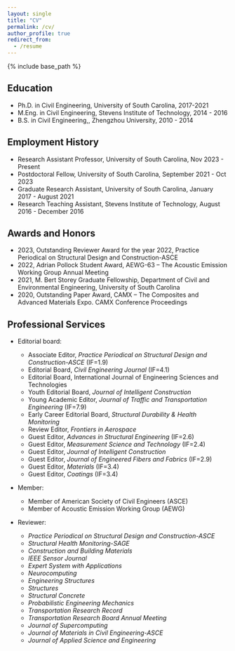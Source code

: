 ```yaml
---
layout: single
title: "CV"
permalink: /cv/
author_profile: true
redirect_from:
  - /resume
---
```


{% include base_path %}


Education
------
* Ph.D. in Civil Engineering, University of South Carolina, 2017-2021 
* M.Eng. in Civil Engineering, Stevens Institute of Technology, 2014 - 2016
* B.S. in Civil Engineering,, Zhengzhou University, 2010 - 2014


Employment History 
------
* Research Assistant Professor, University of South Carolina, Nov 2023 - Present 
* Postdoctoral Fellow, University of South Carolina, September 2021 - Oct 2023
* Graduate Research Assistant, University of South Carolina, January 2017 - August 2021 
* Research Teaching Assistant, Stevens Institute of Technology, August 2016 - December 2016 


Awards and Honors 
------
* 2023, Outstanding Reviewer Award for the year 2022, Practice Periodical on Structural Design and Construction-ASCE
* 2022, Adrian Pollock Student Award, AEWG-63 – The Acoustic Emission Working Group Annual Meeting
* 2021, M. Bert Storey Graduate Fellowship, Department of Civil and Environmental Engineering, University of South Carolina
* 2020, Outstanding Paper Award, CAMX – The Composites and Advanced Materials Expo. CAMX Conference Proceedings

  
Professional Services 
------
* Editorial board:
   * Associate Editor, *Practice Periodical on Structural Design and Construction-ASCE* (IF=1.9)
   * Editorial Board, *Civil Engineering Journal* (IF=4.1)
   * Editorial Board, International Journal of Engineering Sciences and Technologies  
   * Youth Editorial Board, *Journal of Intelligent Construction*
   * Young Academic Editor, *Journal of Traffic and Transportation Engineering* (IF=7.9)
   * Early Career Editorial Board, *Structural Durability & Health Monitoring*
   * Review Editor, *Frontiers in Aerospace*
   * Guest Editor, *Advances in Structural Engineering* (IF=2.6)
   * Guest Editor, *Measurement Science and Technology* (IF=2.4)
   * Guest Editor, *Journal of Intelligent Construction*
   * Guest Editor, *Journal of Engineered Fibers and Fabrics* (IF=2.9)
   * Guest Editor, *Materials* (IF=3.4)
   * Guest Editor, *Coatings* (IF=3.4)
 
* Member:
   * Member of American Society of Civil Engineers (ASCE)
   * Member of Acoustic Emission Working Group (AEWG)
 
* Reviewer: 
   * *Practice Periodical on Structural Design and Construction-ASCE*
   * *Structural Health Monitoring-SAGE*
   * *Construction and Building Materials*
   * *IEEE Sensor Journal*
   * *Expert System with Applications*
   * *Neurocomputing*
   * *Engineering Structures*
   * *Structures*
   * *Structural Concrete*
   * *Probabilistic Engineering Mechanics*
   * *Transportation Research Record*
   * *Transportation Research Board Annual Meeting*
   * *Journal of Supercomputing*
   * *Journal of Materials in Civil Engineering-ASCE*
   * *Journal of Applied Science and Engineering*





